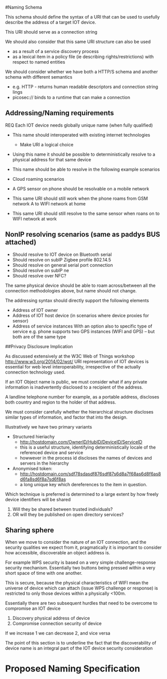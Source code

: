 

#Naming Schema

This schema should define the syntax of a URI that can be used to usefully describe the address of a target IOT device.

This URI should serve as a connection string

We should also consider that this same URI structure can also be used

* as a result of a service discovery process
* as a lexical item in a policy file (ie describing rights/restrictions) with respect to named entities 

We should consider whether we have both a HTTP/S schema and another schema with different semantics
 - e.g. HTTP - returns human readable descriptors and connection string lings
 - picosec:// binds to a runtime that can make a connection



## Addressing/Naming requirements

REQ Each IOT device needs globally unique name (when fully qualified)

- This name should interoperated with existing internet technologies
	-	Make URI a logical choice

- Using this name it should be possible to deterministically resolve to a physical address for that same device

- This name should be able to resolve in the following example scenarios

- Cloud roaming scenarios
 -	A GPS sensor on phone should be resolvable on a mobile network
 -	This same URI should still work when the phone roams from GSM network A to WIFI network at home
 -	This same URI should still resolve to the same sensor when roans on to WIFI network at work

## NonIP resolving scenarios (same as paddys BUS attached)
-	Should resolve to IOT device on Bluetooth serial
-	Should resolve on subIP Zigbee profile 802.14.5
-	Should resolve on general serial port connection
-	Should resolve on subIP ne
-	Should resolve over NFC?

The same physical device should be able to roam across/between all the connection methodologies above, but name should not change.

The addressing syntax should directly support the following elements
-	Address of IOT owner
-	Address of IOT host device (in scenarios where device proxies for sensor)
-	Address of service instances
With an option also to specific type of service
e.g. phone supports two GPS instances (WIFI and GPS) – but both are of the same type

##Privacy Disclosure Implication

As discussed extensively at the W3C Web of Things workshop http://www.w3.org/2014/02/wot/ URI representation of IOT devices is essential for web level interoperability, irrespective of the actually connection technology used.

If an IOT Object name is public, we must consider what if any private information is inadvertently disclosed to a recipient of the address.

A landline telephone number for example, as a portable address, discloses both country and region to the holder of that address.

We must consider carefully whether the hierarchical structure discloses similar types of information, and factor that into the design.

Illustratively we have two primary variants

* Structured hieriachy
	* http://hostdomain.com/OwnerID/HubID/DeviceID/ServiceID
	* this is a useful structure, identifying deterministically locale of the referenced device and service
	* howwever in the process id discloses the names of devices and servers in the hierarchy  
* Anonymised token:
	* http://hostdomain.com/sdf78sdasdf876sdf87s6d8a7f68as6d8f6as8d6fa8sd6f8a7sd6f8as
	* a long unique key which dereferences to the item in question.

Which technique is preferred is determined to a large extent by how freely device identifiers will be shared

1. Will they be shared between trusted individuals?
2. OR will they be published on open directory services?

## Sharing sphere

When we move to consider the nature of an IOT connection, and the security qualities we expect from it, pragmatically it is important to consider how accessible, discoverable an object address is.

For example WPS security is based on a very simple challenge-response security mechanism. Essentially two buttons being pressed within a very short space of time with one another.

This is secure, because the physical characteristics of WIFI mean the universe of device which can attach (issue WPS challenge or response) is restricted to only those devices within a physically <100m.

Essentially there are two subsequent hurdles that need to be overcome to compromise an IOT device

1. Discovery physical address of device
1. Compromise connection security of device 

If we increase 1 we can decrease 2, and vice versa


The point of this section is to underline the fact that the discoverability of device name is an integral part of the IOT device security consideration


# Proposed Naming Specification




